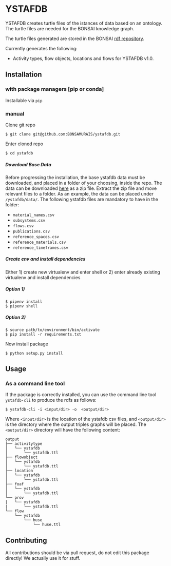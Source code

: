 # YSTAFDB

YSTAFDB creates turtle files of the istances of data based on an ontology. The turtle files are needed for the BONSAI knowledge graph. 

The turtle files generated are stored in the BONSAI [rdf repository](https://github.com/BONSAMURAIS/rdf).

Currently generates the following:

* Activity types, flow objects, locations and flows for YSTAFDB v1.0.

## Installation

### with package managers [pip or conda]

Installable via `pip`
### manual

Clone git repo
```
$ git clone git@github.com:BONSAMURAIS/ystafdb.git
```

Enter cloned repo
```
$ cd ystafdb
```
##### Download Base Data 
Before progressing the installation, the base ystafdb data must be downloaded, and placed in a folder of your choosing, inside the repo.
The data can be downloaded [here](https://www.sciencebase.gov/catalog/file/get/5b9a7c28e4b0d966b485d915?f=__disk__0f%2F58%2Fa7%2F0f58a74db669ee5418f36a698bc85781e867e0ab) as a zip file.
Extract the zip file and move relevant files to a folder. As an example, the data can be placed under `/ystafdb/data/`.
The following ystafdb files are mandatory to have in the folder:
- `material_names.csv`
- `subsystems.csv`
- `flows.csv`
- `publications.csv`
- `reference_spaces.csv`
- `reference_materials.csv`
- `reference_timeframes.csv`

##### Create env and install dependencies
Either 1) create new virtualenv and enter shell or 2) enter already existing virtualenv and install dependencies
##### Option 1)
```
$ pipenv install
$ pipenv shell
```

##### Option 2)
```
$ source path/to/environment/bin/activate
$ pip install -r requirements.txt
```

Now install package
```
$ python setup.py install
```


## Usage

### As a command line tool

If the package is correctly installed, you can use the command line tool `ystafdb-cli` to produce the rdfs as follows:

```
$ ystafdb-cli -i <input/dir> -o  <output/dir>
```

Where `<input/dir>` is the location of the ystafdb csv files, and `<output/dir>` is the directory where the output triples graphs will be placed. 
The `<output/dir>` directory will have the following content:

```
output
├── activitytype
│   └── ystafdb
│       └── ystafdb.ttl
├── flowobject
│   └── ystafdb
│       └── ystafdb.ttl
├── location
│   └── ystafdb
│       └── ystafdb.ttl
├── foaf
│   └── ystafdb
│       └── ystafdb.ttl
└── prov
|   └── ystafdb
|       └── ystafdb.ttl
└── flow
    └── ystafdb
        └── huse
            └── huse.ttl

```


## Contributing
All contributions should be via pull request, do not edit this package directly! We actually use it for stuff.